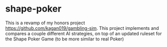 # shape-poker

This is a revamp of my honors project https://github.com/kagan019/gambling-sim. This project implements and compares a couple different AI strategies, on top of an updated ruleset for the Shape Poker Game (to be more similar to real Poker)

